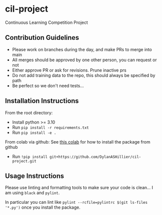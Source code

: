 # cil-project
Continuous Learning Competition Project
## Contribution Guidelines
- Please work on branches during the day, and make PRs to merge into main
- All merges should be approved by one other person, you can request or not
- Either approve PR or ask for revisions. Prune inactive prs
- Do not add training data to the repo, this should always be specified by path
- Be perfect so we don't need tests...

## Installation Instructions
From the root directory:
- Install python >= 3.10
- Run `pip install -r requirements.txt`
- Run `pip install -e .`

From colab via github:
See [this colab](https://colab.research.google.com/drive/1eCuiuP1UD7NzRYIDavccUpu01y1Mgjl2?usp=sharing) for how to install the package from github
- Run `!pip install git+https://github.com/DylanASHillier/cil-project.git`

## Usage Instructions
Please use linting and formatting tools to make
sure your code is clean... I am using `black` and
`pylint`.

In particular you can lint like `pylint --rcfile=pylintrc $(git ls-files '*.py')` once you install the package.